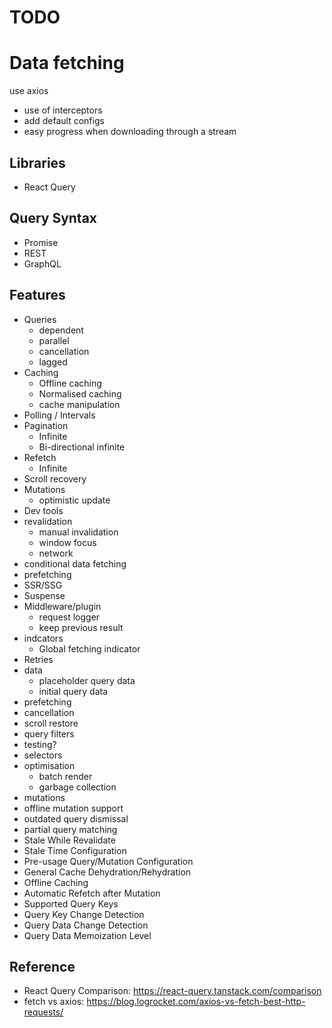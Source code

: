 # TODO

# Data fetching

use axios

- use of interceptors
- add default configs
- easy progress when downloading through a stream

## Libraries

- React Query

## Query Syntax

- Promise
- REST
- GraphQL

## Features

- Queries
  - dependent
  - parallel
  - cancellation
  - lagged
- Caching
  - Offline caching
  - Normalised caching
  - cache manipulation
- Polling / Intervals
- Pagination
  - Infinite
  - Bi-directional infinite
- Refetch
  - Infinite
- Scroll recovery
- Mutations
  - optimistic update
- Dev tools
- revalidation
  - manual invalidation
  - window focus
  - network
- conditional data fetching
- prefetching
- SSR/SSG
- Suspense
- Middleware/plugin
  - request logger
  - keep previous result
- indcators
  - Global fetching indicator
- Retries
- data
  - placeholder query data
  - initial query data
- prefetching
- cancellation
- scroll restore
- query filters
- testing?
- selectors
- optimisation
  - batch render
  - garbage collection
- mutations
- offline mutation support
- outdated query dismissal
- partial query matching
- Stale While Revalidate
- Stale Time Configuration
- Pre-usage Query/Mutation Configuration
- General Cache Dehydration/Rehydration
- Offline Caching
- Automatic Refetch after Mutation
- Supported Query Keys
- Query Key Change Detection
- Query Data Change Detection
- Query Data Memoization Level

## Reference

- React Query Comparison: https://react-query.tanstack.com/comparison
- fetch vs axios: https://blog.logrocket.com/axios-vs-fetch-best-http-requests/
